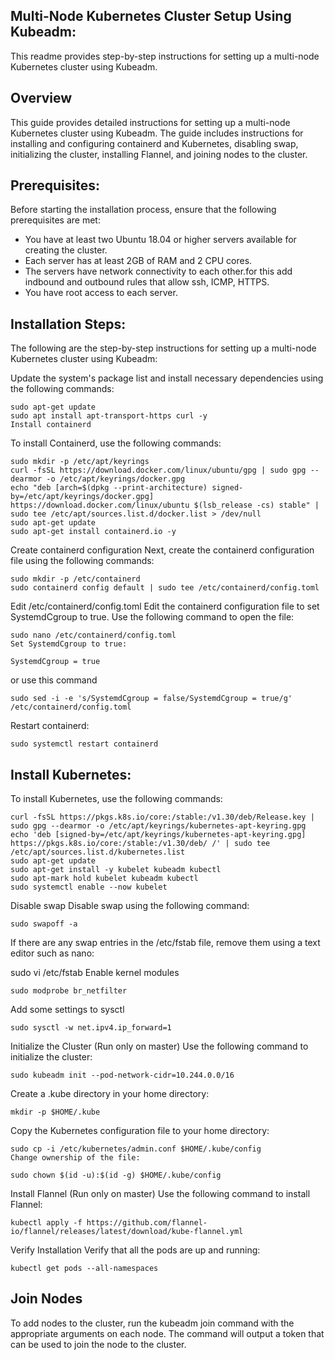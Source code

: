 Multi-Node Kubernetes Cluster Setup Using Kubeadm:
---------------------------------------------------

This readme provides step-by-step instructions for setting up a multi-node Kubernetes cluster using Kubeadm.

Overview
-------

This guide provides detailed instructions for setting up a multi-node Kubernetes cluster using Kubeadm. The guide includes instructions for installing and configuring containerd and Kubernetes, disabling swap, initializing the cluster, installing Flannel, and joining nodes to the cluster.

Prerequisites:
--------------

Before starting the installation process, ensure that the following prerequisites are met:

- You have at least two Ubuntu 18.04 or higher servers available for creating the cluster.
- Each server has at least 2GB of RAM and 2 CPU cores.
- The servers have network connectivity to each other.for this add indbound and outbound rules that allow ssh, ICMP, HTTPS.
- You have root access to each server.

Installation Steps:
-------------------
The following are the step-by-step instructions for setting up a multi-node Kubernetes cluster using Kubeadm:

Update the system's package list and install necessary dependencies using the following commands:

	sudo apt-get update
	sudo apt install apt-transport-https curl -y
	Install containerd
To install Containerd, use the following commands:

	sudo mkdir -p /etc/apt/keyrings
	curl -fsSL https://download.docker.com/linux/ubuntu/gpg | sudo gpg --dearmor -o /etc/apt/keyrings/docker.gpg
	echo "deb [arch=$(dpkg --print-architecture) signed-by=/etc/apt/keyrings/docker.gpg] https://download.docker.com/linux/ubuntu $(lsb_release -cs) stable" | sudo tee /etc/apt/sources.list.d/docker.list > /dev/null
	sudo apt-get update
	sudo apt-get install containerd.io -y
Create containerd configuration
Next, create the containerd configuration file using the following commands:

	sudo mkdir -p /etc/containerd
	sudo containerd config default | sudo tee /etc/containerd/config.toml
Edit /etc/containerd/config.toml
Edit the containerd configuration file to set SystemdCgroup to true. Use the following command to open the file:

	sudo nano /etc/containerd/config.toml
	Set SystemdCgroup to true:

	SystemdCgroup = true
or use this command

	sudo sed -i -e 's/SystemdCgroup = false/SystemdCgroup = true/g' /etc/containerd/config.toml	
Restart containerd:

	sudo systemctl restart containerd

Install Kubernetes:
-------------------

To install Kubernetes, use the following commands:

	curl -fsSL https://pkgs.k8s.io/core:/stable:/v1.30/deb/Release.key | sudo gpg --dearmor -o /etc/apt/keyrings/kubernetes-apt-keyring.gpg
	echo 'deb [signed-by=/etc/apt/keyrings/kubernetes-apt-keyring.gpg] https://pkgs.k8s.io/core:/stable:/v1.30/deb/ /' | sudo tee /etc/apt/sources.list.d/kubernetes.list
	sudo apt-get update
	sudo apt-get install -y kubelet kubeadm kubectl
	sudo apt-mark hold kubelet kubeadm kubectl
	sudo systemctl enable --now kubelet

Disable swap
Disable swap using the following command:

	sudo swapoff -a
If there are any swap entries in the /etc/fstab file, remove them using a text editor such as nano:

sudo vi /etc/fstab
Enable kernel modules

	sudo modprobe br_netfilter
Add some settings to sysctl

	sudo sysctl -w net.ipv4.ip_forward=1
Initialize the Cluster (Run only on master)
Use the following command to initialize the cluster:

	sudo kubeadm init --pod-network-cidr=10.244.0.0/16
Create a .kube directory in your home directory:

	mkdir -p $HOME/.kube
Copy the Kubernetes configuration file to your home directory:

	sudo cp -i /etc/kubernetes/admin.conf $HOME/.kube/config
	Change ownership of the file:

	sudo chown $(id -u):$(id -g) $HOME/.kube/config
Install Flannel (Run only on master)
Use the following command to install Flannel:

	kubectl apply -f https://github.com/flannel-io/flannel/releases/latest/download/kube-flannel.yml
Verify Installation
Verify that all the pods are up and running:

	kubectl get pods --all-namespaces

Join Nodes
------------

To add nodes to the cluster, run the kubeadm join command with the appropriate arguments on each node. 
The command will output a token that can be used to join the node to the cluster.
